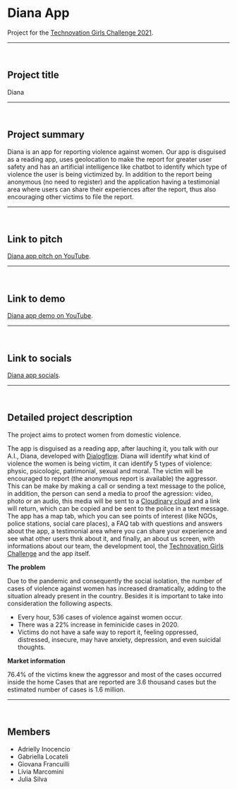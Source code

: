 # Diana App

Project for the [Technovation Girls Challenge 2021](https://technovationchallenge.org/).

***

&nbsp;

## Project title

Diana

***

&nbsp;

## Project summary

Diana is an app for reporting violence against women. Our app is disguised as a reading app, uses geolocation to make the report for greater user safety and has an artificial intelligence like chatbot to identify which type of violence the user is being victimized by. In addition to the report being anonymous (no need to register) and the application having a testimonial area where users can share their experiences after the report, thus also encouraging other victims to file the report.

***

&nbsp;

## Link to pitch

[Diana app pitch on YouTube](www.youtube.com/watch?v=appRtATcnbw).

***

&nbsp;

## Link to demo

[Diana app demo on YouTube](www.youtube.com/watch?v=oEdluPqPHNg).

***

&nbsp;

## Link to socials

[Diana app socials](https://flow.page/dianaapp).

***

&nbsp;

## Detailed project description

The project aims to protect women from domestic violence.

The app is disguised as a reading app, after lauching it, you talk with our A.I., Diana, developed with [Dialogflow](https://cloud.google.com/dialogflow/docs). Diana will identify what kind of violence the women is being victim, it can identify 5 types of violence: physic, psicologic, patrimonial, sexual and moral. The victim will be encouraged
to report (the anonymous report is available) the aggressor. This can be make by making a call or sending a text message to the police, in addition, the person can send a media to proof the agression: video, photo or an audio, this media will be sent to a [Cloudinary cloud](https://cloudinary.com/) and a link will return, which can be copied and be sent to the police in a text message. 
The app has a map tab, which you can see points of interest (like NGOs, police stations, social care places), a FAQ tab with questions and answers about the app, a testimonial area where you can share your experience and see what other users thnk about it, and finally, an about us screen, with informations about our team, the development tool, the [Technovation Girls Challenge](https://technovationchallenge.org/) and the app itself.


**The problem**

Due to the pandemic and consequently the social isolation, the number of cases of violence against women has increased dramatically, adding to the situation already present in the country. Besides it is important to take into consideration the following aspects.

* Every hour, 536 cases of violence against women occur.
* There was a 22% increase in feminicide cases in 2020.
* Victims do not have a safe way to report it, feeling oppressed, distressed, insecure, may have anxiety, depression, and even suicidal thoughts.


**Market information**

76.4% of the victims knew the aggressor and most of the cases occurred inside the home
Cases that are reported are 3.6 thousand cases but the estimated number of cases is 1.6 million.

***

&nbsp;

## Members
* Adrielly Inocencio
* Gabriella Locateli
* Giovana Francuilli
* Lívia Marcomini
* Julia Silva

